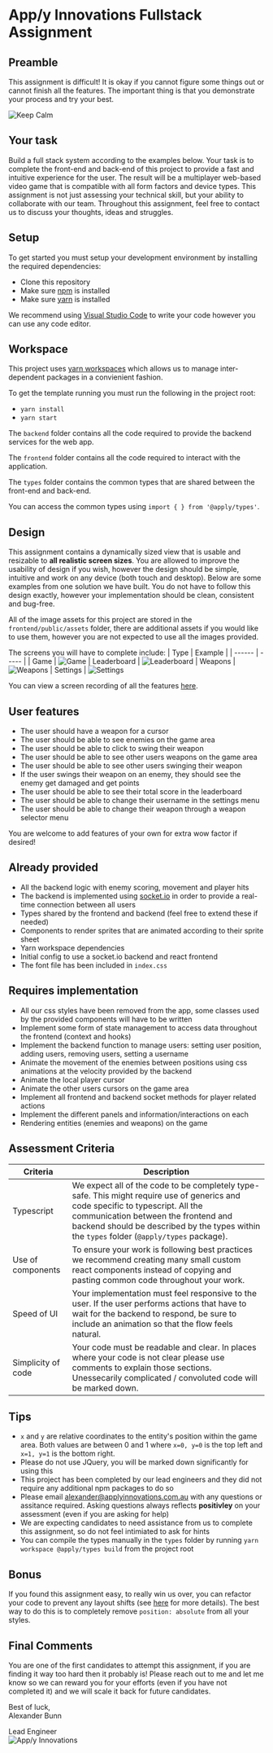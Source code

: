 # App/y Innovations Fullstack Assignment

## Preamble

This assignment is difficult! It is okay if you cannot figure some things out or cannot finish all the features. The important thing is that you demonstrate your process and try your best.

![Keep Calm](./media/keep_calm.jpg)

## Your task

Build a full stack system according to the examples below. Your task is to complete the front-end and back-end of this project to provide a fast and intuitive experience for the user. The result will be a multiplayer web-based video game that is compatible with all form factors and device types. This assignment is not just assessing your technical skill, but your ability to collaborate with our team. Throughout this assignment, feel free to contact us to discuss your thoughts, ideas and struggles.

## Setup

To get started you must setup your development environment by installing the required dependencies:

- Clone this repository
- Make sure [npm](https://www.npmjs.com/get-npm) is installed
- Make sure [yarn](https://classic.yarnpkg.com/en/docs/install) is installed

We recommend using [Visual Studio Code](https://code.visualstudio.com/) to write your code however you can use any code editor.

## Workspace

This project uses [yarn workspaces](https://classic.yarnpkg.com/lang/en/docs/workspaces) which allows us to manage inter-dependent packages in a convienient fashion.

To get the template running you must run the following in the project root:

- `yarn install`
- `yarn start`

The `backend` folder contains all the code required to provide the backend services for the web app.

The `frontend` folder contains all the code required to interact with the application.

The `types` folder contains the common types that are shared between the front-end and back-end.

You can access the common types using `import { } from '@apply/types'`.

## Design

This assignment contains a dynamically sized view that is usable and resizable to **all realistic screen sizes**. You are allowed to improve the usability of design if you wish, however the design should be simple, intuitive and work on any device (both touch and desktop). Below are some examples from one solution we have built. You do not have to follow this design exactly, however your implementation should be clean, consistent and bug-free.

All of the image assets for this project are stored in the `frontend/public/assets` folder, there are additional assets if you would like to use them, however you are not expected to use all the images provided.

The screens you will have to complete include:
| Type | Example |
| ------ | ----- |
| Game | ![Game](./media/game.png)
| Leaderboard | ![Leaderboard](./media/leaderboard.png)
| Weapons | ![Weapons](./media/weapons.png)
| Settings | ![Settings](./media/settings.png)

You can view a screen recording of all the features [here](https://drive.google.com/file/d/1m_TwjP4lWbsGV4UbZA7MT7i4NHPq5uAP/view?usp=sharing).

## User features

- The user should have a weapon for a cursor
- The user should be able to see enemies on the game area
- The user should be able to click to swing their weapon
- The user should be able to see other users weapons on the game area
- The user should be able to see other users swinging their weapon
- If the user swings their weapon on an enemy, they should see the enemy get damaged and get points
- The user should be able to see their total score in the leaderboard
- The user should be able to change their username in the settings menu
- The user should be able to change their weapon through a weapon selector menu

You are welcome to add features of your own for extra wow factor if desired!

## Already provided

- All the backend logic with enemy scoring, movement and player hits
- The backend is implemented using [socket.io](https://socket.io/docs/v4) in order to provide a real-time connection between all users
- Types shared by the frontend and backend (feel free to extend these if needed)
- Components to render sprites that are animated according to their sprite sheet
- Yarn workspace dependencies
- Initial config to use a socket.io backend and react frontend
- The font file has been included in `index.css`

## Requires implementation

- All our css styles have been removed from the app, some classes used by the provided components will have to be written
- Implement some form of state management to access data throughout the frontend (context and hooks)
- Implement the backend function to manage users: setting user position, adding users, removing users, setting a username
- Animate the movement of the enemies between positions using css animations at the velocity provided by the backend
- Animate the local player cursor
- Animate the other users cursors on the game area
- Implement all frontend and backend socket methods for player related actions
- Implement the different panels and information/interactions on each
- Rendering entities (enemies and weapons) on the game

## Assessment Criteria

| Criteria           | Description                                                                                                                                                                                                                                                           |
| ------------------ | --------------------------------------------------------------------------------------------------------------------------------------------------------------------------------------------------------------------------------------------------------------------- |
| Typescript         | We expect all of the code to be completely type-safe. This might require use of generics and code specific to typescript. All the communication between the frontend and backend should be described by the types within the `types` folder (`@apply/types` package). |
| Use of components  | To ensure your work is following best practices we recommend creating many small custom react components instead of copying and pasting common code throughout your work.                                                                                             |
| Speed of UI        | Your implementation must feel responsive to the user. If the user performs actions that have to wait for the backend to respond, be sure to include an animation so that the flow feels natural.                                                                      |
| Simplicity of code | Your code must be readable and clear. In places where your code is not clear please use comments to explain those sections. Unessecarily complicated / convoluted code will be marked down.                                                                           |

## Tips
- `x` and `y` are relative coordinates to the entity's position within the game area. Both values are between 0 and 1 where `x=0, y=0` is the top left and `x=1, y=1` is the bottom right.
- Please do not use JQuery, you will be marked down significantly for using this
- This project has been completed by our lead engineers and they did not require any additional npm packages to do so
- Please email alexander@applyinnovations.com.au with any questions or assitance required. Asking questions always reflects **positivley** on your assessment (even if you are asking for help)
- We are expecting candidates to need assistance from us to complete this assignment, so do not feel intimiated to ask for hints
- You can compile the types manually in the `types` folder by running `yarn workspace @apply/types build` from the project root

## Bonus

If you found this assignment easy, to really win us over, you can refactor your code to prevent any layout shifts (see [here](https://web.dev/animations-guide/) for more details). The best way to do this is to completely remove `position: absolute` from all your styles.

## Final Comments

You are one of the first candidates to attempt this assignment, if you are finding it way too hard then it probably is! Please reach out to me and let me know so we can reward you for your efforts (even if you have not completed it) and we will scale it back for future candidates.

Best of luck, \
Alexander Bunn

Lead Engineer \
![App/y Innovations](./media/logo.gif)
